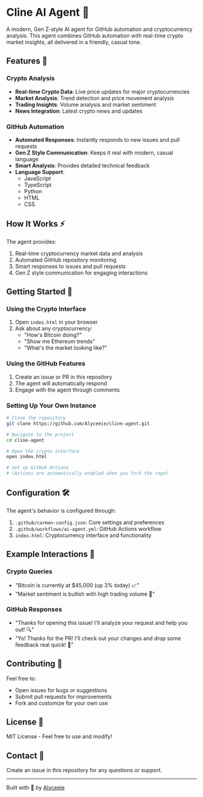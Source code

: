 # Cline AI Agent 🤖

A modern, Gen Z-style AI agent for GitHub automation and cryptocurrency analysis. This agent combines GitHub automation with real-time crypto market insights, all delivered in a friendly, casual tone.

## Features 🚀

### Crypto Analysis
- **Real-time Crypto Data**: Live price updates for major cryptocurrencies
- **Market Analysis**: Trend detection and price movement analysis
- **Trading Insights**: Volume analysis and market sentiment
- **News Integration**: Latest crypto news and updates

### GitHub Automation
- **Automated Responses**: Instantly responds to new issues and pull requests
- **Gen Z Style Communication**: Keeps it real with modern, casual language
- **Smart Analysis**: Provides detailed technical feedback
- **Language Support**:
  - JavaScript
  - TypeScript
  - Python
  - HTML
  - CSS

## How It Works ⚡

The agent provides:
1. Real-time cryptocurrency market data and analysis
2. Automated GitHub repository monitoring
3. Smart responses to issues and pull requests
4. Gen Z style communication for engaging interactions

## Getting Started 🌟

### Using the Crypto Interface

1. Open `index.html` in your browser
2. Ask about any cryptocurrency:
   - "How's Bitcoin doing?"
   - "Show me Ethereum trends"
   - "What's the market looking like?"

### Using the GitHub Features

1. Create an issue or PR in this repository
2. The agent will automatically respond
3. Engage with the agent through comments

### Setting Up Your Own Instance

```bash
# Clone the repository
git clone https://github.com/Alyceeie/cline-agent.git

# Navigate to the project
cd cline-agent

# Open the crypto interface
open index.html

# Set up GitHub Actions
# (Actions are automatically enabled when you fork the repo)
```

## Configuration 🛠️

The agent's behavior is configured through:

1. `.github/carmen-config.json`: Core settings and preferences
2. `.github/workflows/ai-agent.yml`: GitHub Actions workflow
3. `index.html`: Cryptocurrency interface and functionality

## Example Interactions 💬

### Crypto Queries
- "Bitcoin is currently at $45,000 (up 3% today) 📈"
- "Market sentiment is bullish with high trading volume 🚀"

### GitHub Responses
- "Thanks for opening this issue! I'll analyze your request and help you out! 🔍"
- "Yo! Thanks for the PR! I'll check out your changes and drop some feedback real quick! 💫"

## Contributing 🤝

Feel free to:
- Open issues for bugs or suggestions
- Submit pull requests for improvements
- Fork and customize for your own use

## License 📝

MIT License - Feel free to use and modify!

## Contact 📧

Create an issue in this repository for any questions or support.

---
Built with 💙 by [Alyceeie](https://github.com/Alyceeie)
